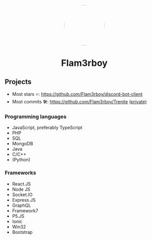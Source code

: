 <p align="center">
    <img style="border-radius: 100px" width="128" height="128" src="https://cdn.discordapp.com/avatars/311129357362135041/401edcbaa39365697dc0a01cb1d0b485.png?size=2048">
</p>
<h1 align="center">Flam3rboy</h1>

## Projects
- Most stars ⭐️: https://github.com/Flam3rboy/discord-bot-client
- Most commits 🛠: https://github.com/Flam3rboy/Trenite [(private)](https://trenite.tk)

### Programming languages
- JavaScript, preferably TypeScript
- PHP
- SQL
- MongoDB
- Java
- C/C++
- (Python)

### Frameworks
- React.JS
- Node JS
- Socket.IO
- Express.JS
- GraphQL
- Framework7
- P5.JS
- Ionic
- Win32
- Bootstrap
